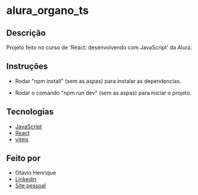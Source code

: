 # alura_organo_ts

## Descrição

Projeto feito no curso de 'React: desenvolvendo com JavaScript' da Alura.

## Instruções

- Rodar "npm install" (sem as aspas) para instalar as dependencias.

- Rodar o comando "npm run dev" (sem as aspas) para iniciar o projeto.

## Tecnologias

- [JavaScript](https://developer.mozilla.org/pt-BR/docs/Web/JavaScript)
- [React](https://react.dev/)
- [vitejs](https://vitejs.dev/)

## Feito por

- Otavio Henrique
- [Linkedin](https://www.linkedin.com/in/otavio-henrique-de-lima-e-silva-94076ba1/)
- [Site pessoal](https://otaviohls.vercel.app/)

